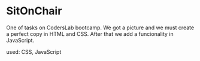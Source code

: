 # SitOnChair

One of tasks on CodersLab bootcamp. 
We got a picture and we must create a perfect copy in HTML and CSS.
After that we add a funcionality in JavaScript.

used: CSS, JavaScript
